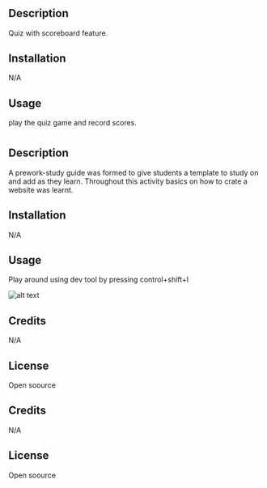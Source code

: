 # <Quiz web page>

## Description

Quiz with scoreboard feature.

## Installation

N/A

## Usage

play the quiz game and record scores.

# <Prework Study Guide Webpage>

## Description

A prework-study guide was formed to give students a template to study on and add as they learn. Throughout this activity basics on how to crate a website was learnt.

## Installation

N/A

## Usage

Play around using dev tool by pressing control+shift+I

![alt text](assets/images/screenshot.png)

## Credits

N/A

## License

Open soource



## Credits

N/A

## License

Open soource

